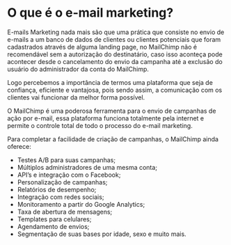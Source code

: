 # O que é o e-mail marketing?


E-mails Marketing nada mais são que uma prática que consiste no envio de e-mails a um banco de dados de clientes ou clientes potenciais que foram cadastrados através de alguma landing page, no MailChimp não é recomendável sem a autorização do destinatário, caso isso aconteça pode acontecer desde o cancelamento do envio da campanha até a exclusão do usuário do administrador da conta do MailChimp.

Logo percebemos a importância de termos uma plataforma que seja de confiança, eficiente e vantajosa, pois sendo assim, a comunicação com os clientes vai funcionar da melhor forma possível.

O MailChimp é uma poderosa ferramenta para o envio de campanhas de ação por e-mail, essa plataforma funciona totalmente pela internet e permite o controle total de todo o processo do e-mail marketing.

Para completar a facilidade de criação de campanhas, o MailChimp ainda oferece:

* Testes A/B para suas campanhas;
* Múltiplos administradores de uma mesma conta;
* API’s e integração com o Facebook;
* Personalização de campanhas;
* Relatórios de desempenho;
* Integração com redes sociais;
* Monitoramento a partir do Google Analytics;
* Taxa de abertura de mensagens;
* Templates para celulares;
* Agendamento de envios;
* Segmentação de suas bases por idade, sexo e muito mais.


